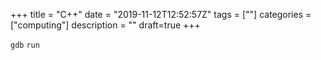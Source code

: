 +++
title = "C++"
date = "2019-11-12T12:52:57Z"
tags = [""]
categories = ["computing"]
description = ""
draft=true
+++

`gdb` `run`
